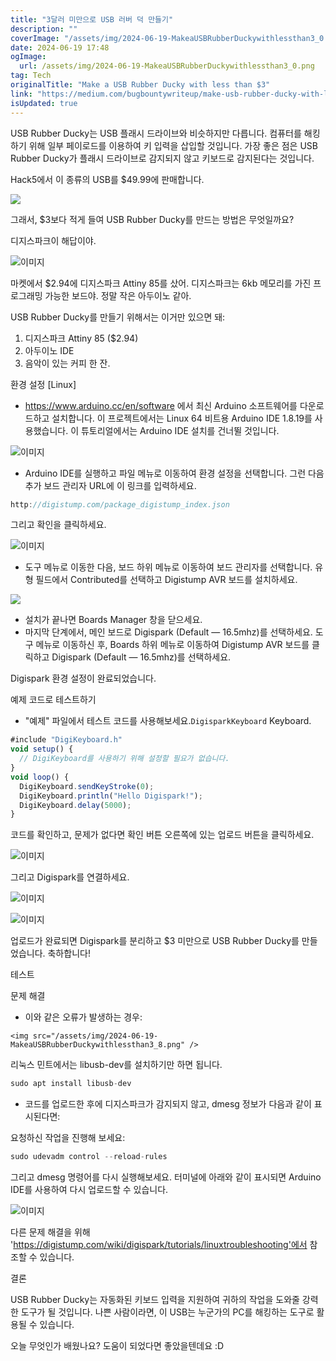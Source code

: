 ```yaml
---
title: "3달러 미만으로 USB 러버 덕 만들기"
description: ""
coverImage: "/assets/img/2024-06-19-MakeaUSBRubberDuckywithlessthan3_0.png"
date: 2024-06-19 17:48
ogImage:
  url: /assets/img/2024-06-19-MakeaUSBRubberDuckywithlessthan3_0.png
tag: Tech
originalTitle: "Make a USB Rubber Ducky with less than $3"
link: "https://medium.com/bugbountywriteup/make-usb-rubber-ducky-with-less-than-3-fa72dac9e4de"
isUpdated: true
---
```


USB Rubber Ducky는 USB 플래시 드라이브와 비슷하지만 다릅니다. 컴퓨터를 해킹하기 위해 일부 페이로드를 이용하여 키 입력을 삽입할 것입니다. 가장 좋은 점은 USB Rubber Ducky가 플래시 드라이브로 감지되지 않고 키보드로 감지된다는 것입니다.

Hack5에서 이 종류의 USB를 $49.99에 판매합니다.

<img src="/assets/img/2024-06-19-MakeaUSBRubberDuckywithlessthan3_0.png" />

그래서, $3보다 적게 들여 USB Rubber Ducky를 만드는 방법은 무엇일까요?

<!-- cozy-coder - 수평 -->

<ins class="adsbygoogle"
     style="display:block"
     data-ad-client="ca-pub-4877378276818686"
     data-ad-slot="1107185301"
     data-ad-format="auto"
     data-full-width-responsive="true"></ins>

<script>
     (adsbygoogle = window.adsbygoogle || []).push({});
</script>

디지스파크이 해답이야.

![이미지](/assets/img/2024-06-19-MakeaUSBRubberDuckywithlessthan3_1.png)

마켓에서 $2.94에 디지스파크 Attiny 85를 샀어. 디지스파크는 6kb 메모리를 가진 프로그래밍 가능한 보드야. 정말 작은 아두이노 같아.

USB Rubber Ducky를 만들기 위해서는 이거만 있으면 돼:

1. 디지스파크 Attiny 85 ($2.94)
2. 아두이노 IDE
3. 음악이 있는 커피 한 잔.

<!-- cozy-coder - 수평 -->

<ins class="adsbygoogle"
     style="display:block"
     data-ad-client="ca-pub-4877378276818686"
     data-ad-slot="1107185301"
     data-ad-format="auto"
     data-full-width-responsive="true"></ins>

<script>
     (adsbygoogle = window.adsbygoogle || []).push({});
</script>

환경 설정 [Linux]

- https://www.arduino.cc/en/software 에서 최신 Arduino 소프트웨어를 다운로드하고 설치합니다. 이 프로젝트에서는 Linux 64 비트용 Arduino IDE 1.8.19를 사용했습니다. 이 튜토리얼에서는 Arduino IDE 설치를 건너뛸 것입니다.

![이미지](/assets/img/2024-06-19-MakeaUSBRubberDuckywithlessthan3_2.png)

- Arduino IDE를 실행하고 파일 메뉴로 이동하여 환경 설정을 선택합니다. 그런 다음 추가 보드 관리자 URL에 이 링크를 입력하세요.

<!-- cozy-coder - 수평 -->

<ins class="adsbygoogle"
     style="display:block"
     data-ad-client="ca-pub-4877378276818686"
     data-ad-slot="1107185301"
     data-ad-format="auto"
     data-full-width-responsive="true"></ins>

<script>
     (adsbygoogle = window.adsbygoogle || []).push({});
</script>

```js
http://digistump.com/package_digistump_index.json
```

그리고 확인을 클릭하세요.

![이미지](/assets/img/2024-06-19-MakeaUSBRubberDuckywithlessthan3_3.png)

- 도구 메뉴로 이동한 다음, 보드 하위 메뉴로 이동하여 보드 관리자를 선택합니다. 유형 필드에서 Contributed를 선택하고 Digistump AVR 보드를 설치하세요.

<!-- cozy-coder - 수평 -->

<ins class="adsbygoogle"
     style="display:block"
     data-ad-client="ca-pub-4877378276818686"
     data-ad-slot="1107185301"
     data-ad-format="auto"
     data-full-width-responsive="true"></ins>

<script>
     (adsbygoogle = window.adsbygoogle || []).push({});
</script>

<img src="/assets/img/2024-06-19-MakeaUSBRubberDuckywithlessthan3_4.png" />

- 설치가 끝나면 Boards Manager 창을 닫으세요.
- 마지막 단계에서, 메인 보드로 Digispark (Default — 16.5mhz)를 선택하세요.
  도구 메뉴로 이동하신 후, Boards 하위 메뉴로 이동하여 Digistump AVR 보드를 클릭하고 Digispark (Default — 16.5mhz)를 선택하세요.

Digispark 환경 설정이 완료되었습니다.

예제 코드로 테스트하기

<!-- cozy-coder - 수평 -->

<ins class="adsbygoogle"
     style="display:block"
     data-ad-client="ca-pub-4877378276818686"
     data-ad-slot="1107185301"
     data-ad-format="auto"
     data-full-width-responsive="true"></ins>

<script>
     (adsbygoogle = window.adsbygoogle || []).push({});
</script>

- "예제" 파일에서 테스트 코드를 사용해보세요.`DigisparkKeyboard` Keyboard.

```js
#include "DigiKeyboard.h"
void setup() {
  // DigiKeyboard를 사용하기 위해 설정할 필요가 없습니다.
}
void loop() {
  DigiKeyboard.sendKeyStroke(0);
  DigiKeyboard.println("Hello Digispark!");
  DigiKeyboard.delay(5000);
}
```

코드를 확인하고, 문제가 없다면 확인 버튼 오른쪽에 있는 업로드 버튼을 클릭하세요.

![이미지](/assets/img/2024-06-19-MakeaUSBRubberDuckywithlessthan3_5.png)

<!-- cozy-coder - 수평 -->

<ins class="adsbygoogle"
     style="display:block"
     data-ad-client="ca-pub-4877378276818686"
     data-ad-slot="1107185301"
     data-ad-format="auto"
     data-full-width-responsive="true"></ins>

<script>
     (adsbygoogle = window.adsbygoogle || []).push({});
</script>

그리고 Digispark를 연결하세요.

![이미지](/assets/img/2024-06-19-MakeaUSBRubberDuckywithlessthan3_6.png)

![이미지](/assets/img/2024-06-19-MakeaUSBRubberDuckywithlessthan3_7.png)

업로드가 완료되면 Digispark를 분리하고 $3 미만으로 USB Rubber Ducky를 만들었습니다. 축하합니다!

<!-- cozy-coder - 수평 -->

<ins class="adsbygoogle"
     style="display:block"
     data-ad-client="ca-pub-4877378276818686"
     data-ad-slot="1107185301"
     data-ad-format="auto"
     data-full-width-responsive="true"></ins>

<script>
     (adsbygoogle = window.adsbygoogle || []).push({});
</script>

테스트

문제 해결

- 이와 같은 오류가 발생하는 경우:

`<img src="/assets/img/2024-06-19-MakeaUSBRubberDuckywithlessthan3_8.png" />`

<!-- cozy-coder - 수평 -->

<ins class="adsbygoogle"
     style="display:block"
     data-ad-client="ca-pub-4877378276818686"
     data-ad-slot="1107185301"
     data-ad-format="auto"
     data-full-width-responsive="true"></ins>

<script>
     (adsbygoogle = window.adsbygoogle || []).push({});
</script>

리눅스 민트에서는 libusb-dev를 설치하기만 하면 됩니다.

```js
sudo apt install libusb-dev
```

- 코드를 업로드한 후에 디지스파크가 감지되지 않고, dmesg 정보가 다음과 같이 표시된다면:

<!-- cozy-coder - 수평 -->

<ins class="adsbygoogle"
     style="display:block"
     data-ad-client="ca-pub-4877378276818686"
     data-ad-slot="1107185301"
     data-ad-format="auto"
     data-full-width-responsive="true"></ins>

<script>
     (adsbygoogle = window.adsbygoogle || []).push({});
</script>

요청하신 작업을 진행해 보세요:

```js
sudo udevadm control --reload-rules
```

그리고 dmesg 명령어를 다시 실행해보세요. 터미널에 아래와 같이 표시되면 Arduino IDE를 사용하여 다시 업로드할 수 있습니다.

![이미지](/assets/img/2024-06-19-MakeaUSBRubberDuckywithlessthan3_10.png)

<!-- cozy-coder - 수평 -->

<ins class="adsbygoogle"
     style="display:block"
     data-ad-client="ca-pub-4877378276818686"
     data-ad-slot="1107185301"
     data-ad-format="auto"
     data-full-width-responsive="true"></ins>

<script>
     (adsbygoogle = window.adsbygoogle || []).push({});
</script>

다른 문제 해결을 위해 'https://digistump.com/wiki/digispark/tutorials/linuxtroubleshooting'에서 참조할 수 있습니다.

결론

USB Rubber Ducky는 자동화된 키보드 입력을 지원하여 귀하의 작업을 도와줄 강력한 도구가 될 것입니다. 나쁜 사람이라면, 이 USB는 누군가의 PC를 해킹하는 도구로 활용될 수 있습니다.

오늘 무엇인가 배웠나요?
도움이 되었다면 좋았을텐데요 :D
